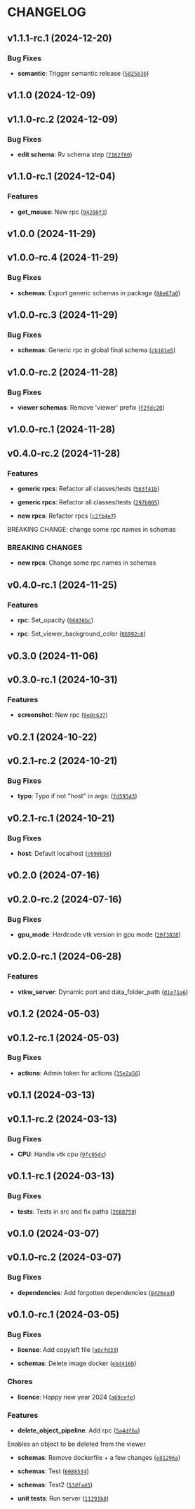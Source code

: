 # CHANGELOG


## v1.1.1-rc.1 (2024-12-20)

### Bug Fixes

- **semantic**: Trigger semantic release
  ([`5025b3b`](https://github.com/Geode-solutions/OpenGeodeWeb-Viewer/commit/5025b3b8aa9008103939ff51dbbead85bb9ca37e))


## v1.1.0 (2024-12-09)


## v1.1.0-rc.2 (2024-12-09)

### Bug Fixes

- **edit schema**: Rv schema step
  ([`7162f00`](https://github.com/Geode-solutions/OpenGeodeWeb-Viewer/commit/7162f00bdba04d29a84e80d16074dc59d64c6c73))


## v1.1.0-rc.1 (2024-12-04)

### Features

- **get_mouse**: New rpc
  ([`94280f3`](https://github.com/Geode-solutions/OpenGeodeWeb-Viewer/commit/94280f3bc30f03e0c550cd7baf76afd30192c1e3))


## v1.0.0 (2024-11-29)


## v1.0.0-rc.4 (2024-11-29)

### Bug Fixes

- **schemas**: Export generic schemas in package
  ([`88e87a0`](https://github.com/Geode-solutions/OpenGeodeWeb-Viewer/commit/88e87a044f1152ea30bd14a02337ac9f80759780))


## v1.0.0-rc.3 (2024-11-29)

### Bug Fixes

- **schemas**: Generic rpc in global final schema
  ([`cb101e5`](https://github.com/Geode-solutions/OpenGeodeWeb-Viewer/commit/cb101e5b895d589ef3ff6b6476a4c077b36cd0db))


## v1.0.0-rc.2 (2024-11-28)

### Bug Fixes

- **viewer schemas**: Remove 'viewer' prefix
  ([`f2fdc20`](https://github.com/Geode-solutions/OpenGeodeWeb-Viewer/commit/f2fdc20e16fe73b5c7ca30b45f3c7ddc511aa85b))


## v1.0.0-rc.1 (2024-11-28)


## v0.4.0-rc.2 (2024-11-28)

### Features

- **generic rpcs**: Refactor all classes/tests
  ([`563f41b`](https://github.com/Geode-solutions/OpenGeodeWeb-Viewer/commit/563f41bc0741ab1dae9e5df9244e545e6ba47993))

- **generic rpcs**: Refactor all classes/tests
  ([`297b005`](https://github.com/Geode-solutions/OpenGeodeWeb-Viewer/commit/297b0050e4ab47817659021c3a099e715fba6a87))

- **new rpcs**: Refactor rpcs
  ([`c2fb4e7`](https://github.com/Geode-solutions/OpenGeodeWeb-Viewer/commit/c2fb4e75b83a862267ed4641e41e9344e6a2d70f))

BREAKING CHANGE: change some rpc names in schemas

### BREAKING CHANGES

- **new rpcs**: Change some rpc names in schemas


## v0.4.0-rc.1 (2024-11-25)

### Features

- **rpc**: Set_opacity
  ([`66836bc`](https://github.com/Geode-solutions/OpenGeodeWeb-Viewer/commit/66836bcce1c276145a673b9d3ad3d4bfbea97b65))

- **rpc**: Set_viewer_background_color
  ([`06992c6`](https://github.com/Geode-solutions/OpenGeodeWeb-Viewer/commit/06992c6db8e3d8471dd9c3b90ab4663a8e4f1a3c))


## v0.3.0 (2024-11-06)


## v0.3.0-rc.1 (2024-10-31)

### Features

- **screenshot**: New rpc
  ([`9e0c637`](https://github.com/Geode-solutions/OpenGeodeWeb-Viewer/commit/9e0c63729574144ed55af1633883e2496b4dd7aa))


## v0.2.1 (2024-10-22)


## v0.2.1-rc.2 (2024-10-21)

### Bug Fixes

- **typo**: Typo if not "host" in args:
  ([`fd59543`](https://github.com/Geode-solutions/OpenGeodeWeb-Viewer/commit/fd59543f92a52758a8d6530894e7b8b6a82748ef))


## v0.2.1-rc.1 (2024-10-21)

### Bug Fixes

- **host**: Default localhost
  ([`c698b56`](https://github.com/Geode-solutions/OpenGeodeWeb-Viewer/commit/c698b561209d8c07a4e895845a013af4d33e2ff2))


## v0.2.0 (2024-07-16)


## v0.2.0-rc.2 (2024-07-16)

### Bug Fixes

- **gpu_mode**: Hardcode vtk version in gpu mode
  ([`20f3828`](https://github.com/Geode-solutions/OpenGeodeWeb-Viewer/commit/20f382897bad7a3e3c62cb0fe7a308ab73dc9625))


## v0.2.0-rc.1 (2024-06-28)

### Features

- **vtkw_server**: Dynamic port and data_folder_path
  ([`d1e71a6`](https://github.com/Geode-solutions/OpenGeodeWeb-Viewer/commit/d1e71a6d480e9156cc4ff957baa38365dcf11404))


## v0.1.2 (2024-05-03)


## v0.1.2-rc.1 (2024-05-03)

### Bug Fixes

- **actions**: Admin token for actions
  ([`35e2a56`](https://github.com/Geode-solutions/OpenGeodeWeb-Viewer/commit/35e2a56bed848908400dde04e466f93cc6d6a56f))


## v0.1.1 (2024-03-13)


## v0.1.1-rc.2 (2024-03-13)

### Bug Fixes

- **CPU**: Handle vtk cpu
  ([`9fc05dc`](https://github.com/Geode-solutions/OpenGeodeWeb-Viewer/commit/9fc05dc37c37a7692850e57d5a7a2feea13aef76))


## v0.1.1-rc.1 (2024-03-13)

### Bug Fixes

- **tests**: Tests in src and fix paths
  ([`2688759`](https://github.com/Geode-solutions/OpenGeodeWeb-Viewer/commit/2688759121f1176bca6b1cec7aa9e054b8f4fd26))


## v0.1.0 (2024-03-07)


## v0.1.0-rc.2 (2024-03-07)

### Bug Fixes

- **dependencies**: Add forgotten dependencies
  ([`8426ea4`](https://github.com/Geode-solutions/OpenGeodeWeb-Viewer/commit/8426ea49d0e5b97a42c37292b2e3c48afde27455))


## v0.1.0-rc.1 (2024-03-05)

### Bug Fixes

- **license**: Add copyleft file
  ([`a0cfd33`](https://github.com/Geode-solutions/OpenGeodeWeb-Viewer/commit/a0cfd3335e0b12913947917b631b5e13889a9107))

- **schemas**: Delete image docker
  ([`ebd416b`](https://github.com/Geode-solutions/OpenGeodeWeb-Viewer/commit/ebd416b5eceaecfce61d3c5e136cc3d6ed36184b))

### Chores

- **licence**: Happy new year 2024
  ([`a69cefe`](https://github.com/Geode-solutions/OpenGeodeWeb-Viewer/commit/a69cefe053e43a170db48ea31bbc3619feb49bc6))

### Features

- **delete_object_pipeline**: Add rpc
  ([`5a4df6a`](https://github.com/Geode-solutions/OpenGeodeWeb-Viewer/commit/5a4df6a5d20451491fe27d89886459d9a38f78cd))

Enables an object to be deleted from the viewer

- **schemas**: Remove dockerfile + a few changes
  ([`e81296a`](https://github.com/Geode-solutions/OpenGeodeWeb-Viewer/commit/e81296af2510c975c1d98034f269a5c94e4b89f5))

- **schemas**: Test
  ([`6088534`](https://github.com/Geode-solutions/OpenGeodeWeb-Viewer/commit/6088534e990f44559575f2d4631bc731210e2243))

- **schemas**: Test2
  ([`53dfa45`](https://github.com/Geode-solutions/OpenGeodeWeb-Viewer/commit/53dfa45953b098f8ecda5d8773e37fe064b4e7e3))

- **unit tests**: Run server
  ([`11291b8`](https://github.com/Geode-solutions/OpenGeodeWeb-Viewer/commit/11291b8e808e52e1f4e6d0ab11b739ffd1542ecb))
